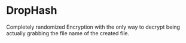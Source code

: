 # DropHash
Completely randomized Encryption with the only way to decrypt being actually grabbing the file name of the created file.
